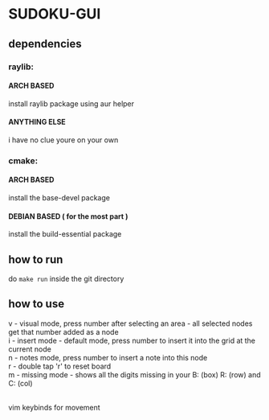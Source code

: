 # SUDOKU-GUI
## dependencies
### raylib:
#### ARCH BASED
install raylib package using aur helper
#### ANYTHING ELSE
i have no clue youre on your own

### cmake:
#### ARCH BASED
install the base-devel package
#### DEBIAN BASED ( for the most part )
install the build-essential package

## how to run
do `make run` inside the git directory

## how to use
v - visual mode, press number after selecting an area - all selected nodes get that number added as a node <br>
i - insert mode - default mode, press number to insert it into the grid at the current node <br>
n - notes mode, press number to insert a note into this node <br>
r - double tap 'r' to reset board <br>
m - missing mode - shows all the digits missing in your B: (box) R: (row) and C: (col) <br><br>

vim keybinds for movement

